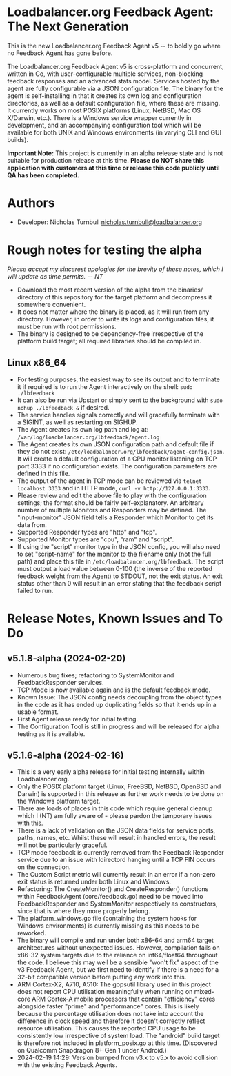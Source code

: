 # Loadbalancer.org Feedback Agent: The Next Generation

This is the new Loadbalancer.org Feedback Agent v5 -- to boldly go where no Feedback Agent has gone before. 

The Loadbalancer.org Feedback Agent v5 is cross-platform and concurrent, written in Go, with user-configurable multiple services, non-blocking feedback responses and an advanced stats model. Services hosted by the agent are fully configurable via a JSON configuration file. The binary for the agent is self-installing in that it creates its own log and configuration directories, as well as a default configuration file, where these are missing. It currently works on most POSIX platforms (Linux, NetBSD, Mac OS X/Darwin, etc.). There is a Windows service wrapper currently in development, and an accompanying configuration tool which will be available for both UNIX and Windows environments (in varying CLI and GUI builds).

**Important Note:** This project is currently in an alpha release state and is not suitable for production release at this time.
**Please do NOT share this application with customers at this time or release this code publicly until QA has been completed.**

# Authors
- Developer: Nicholas Turnbull <nicholas.turnbull@loadbalancer.org>

# Rough notes for testing the alpha
*Please accept my sincerest apologies for the brevity of these notes, which I will update as time permits. -- NT*
- Download the most recent version of the alpha from the binaries/ directory of this repository for the target platform and decompress it somewhere convenient.
- It does not matter where the binary is placed, as it will run from any directory. However, in order to write its logs and configuration files, it must be run with root permissions.
- The binary is designed to be dependency-free irrespective of the platform build target; all required libraries should be compiled in.
## Linux x86_64
- For testing purposes, the easiest way to see its output and to terminate it if required is to run the Agent interactively on the shell: `sudo ./lbfeedback`
- It can also be run via Upstart or simply sent to the background with `sudo nohup ./lbfeedback &` if desired.
- The service handles signals correctly and will gracefully terminate with a SIGINT, as well as restarting on SIGHUP.
- The Agent creates its own log path and log at: `/var/log/loadbalancer.org/lbfeedback/agent.log`
- The Agent creates its own JSON configuration path and default file if they do not exist: `/etc/loadbalancer.org/lbfeedback/agent-config.json`. It will create a default configuration of a CPU monitor listening on TCP port 3333 if no configuration exists. The configuration parameters are defined in this file.
- The output of the agent in TCP mode can be reviewed via `telnet localhost 3333` and in HTTP mode, `curl -v http://127.0.0.1:3333`.
- Please review and edit the above file to play with the configuration settings; the format should be fairly self-explanatory. An arbitrary number of multiple Monitors and Responders may be defined. The "input-monitor" JSON field tells a Responder which Monitor to get its data from.
- Supported Responder types are "http" and "tcp".
- Supported Monitor types are "cpu", "ram" and "script".
- If using the "script" monitor type in the JSON config, you will also need to set "script-name" for the monitor to the filename only (not the full path) and place this file in `/etc/loadbalancer.org/lbfeedback`. The script must output a load value between 0-100 (the inverse of the reported feedback weight from the Agent) to STDOUT, not the exit status. An exit status other than 0 will result in an error stating that the feedback script failed to run.

# Release Notes, Known Issues and To Do

## v5.1.8-alpha (2024-02-20)
- Numerous bug fixes; refactoring to SystemMonitor and FeedbackResponder services.
- TCP Mode is now available again and is the default feedback mode.
- Known Issue: The JSON config needs decoupling from the object types in the code as it has ended up duplicating fields so that it ends up in a usable format.
- First Agent release ready for initial testing.
- The Configuration Tool is still in progress and will be released for alpha testing as it is available.

## v5.1.6-alpha (2024-02-16)
- This is a very early alpha release for initial testing internally within Loadbalancer.org.
- Only the POSIX platform target (Linux, FreeBSD, NetBSD, OpenBSD and Darwin) is supported in this release as further work needs to be done on the Windows platform target.
- There are loads of places in this code which require general cleanup which I (NT) am fully aware of - please pardon the temporary issues with this.
- There is a lack of validation on the JSON data fields for service ports, paths, names, etc. Whilst these will result in handled errors, the result will not be particularly graceful.
- TCP mode feedback is currently removed from the Feedback Responder service due to an issue with ldirectord hanging until a TCP FIN occurs on the connection.
- The Custom Script metric will currently result in an error if a non-zero exit status is returned under both Linux and Windows.
- Refactoring: The CreateMonitor() and CreateResponder() functions within FeedbackAgent (core/feedback.go) need to be moved into FeedbackResponder and SystemMonitor respectively as constructors, since that is where they more properly belong.
- The platform_windows.go file (containing the system hooks for Windows environments) is currently missing as this needs to be reworked.
- The binary will compile and run under both x86-64 and arm64 target architectures without unexpected issues. However, compilation fails on x86-32 system targets due to the reliance on int64/float64 throughout the code. I believe this may well be a sensible "won't fix" aspect of the v3 Feedback Agent, but we first need to identify if there is a need for a 32-bit compatible version before putting any work into this.
- ARM Cortex-X2, A710, A510: The gopsutil library used in this project does not report CPU utilisation meaningfully when running on mixed-core ARM Cortex-A mobile processors that contain "efficiency" cores alongside faster "prime" and "performance" cores. This is likely because the percentage utilisation does not take into account the difference in clock speed and therefore it doesn't correctly reflect resource utilisation. This causes the reported CPU usage to be consistently low irrespective of system load. The "android" build target is therefore not included in platform_posix.go at this time. (Discovered on Qualcomm Snapdragon 8+ Gen 1 under Android.)
- 2024-02-19 14:29: Version bumped from v3.x to v5.x to avoid collision with the existing Feedback Agents.

